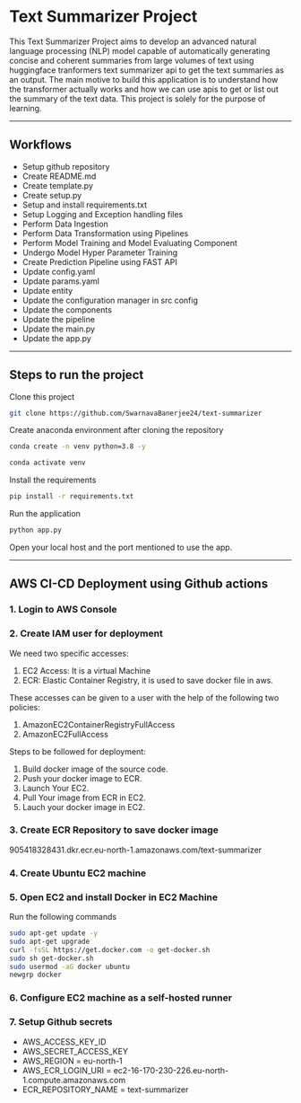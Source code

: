# Text Summarizer Project
This Text Summarizer Project aims to develop an advanced natural language processing (NLP) model capable of automatically generating concise and coherent summaries from large volumes of text using huggingface tranformers text summarizer api to get the text summaries as an output. The main motive to build this application is to understand how the transformer actually works and how we can use apis to get or list out the summary of the text data. This project is solely for the purpose of learning.

---

## Workflows
- Setup github repository
- Create README.md
- Create template.py
- Create setup.py
- Setup and install requirements.txt
- Setup Logging and Exception handling files
- Perform Data Ingestion
- Perform Data Transformation using Pipelines
- Perform Model Training and Model Evaluating Component
- Undergo Model Hyper Parameter Training
- Create Prediction Pipeline using FAST API
- Update config.yaml
- Update params.yaml
- Update entity
- Update the configuration manager in src config
- Update the components
- Update the pipeline
- Update the main.py
- Update the app.py

---

## Steps to run the project
Clone this project
```bash
git clone https://github.com/SwarnavaBanerjee24/text-summarizer
```

Create anaconda environment after cloning the repository
```bash
conda create -n venv python=3.8 -y
```
```bash
conda activate venv
```

Install the requirements
```bash
pip install -r requirements.txt
```

Run the application
```bash
python app.py
```

Open your local host and the port mentioned to use the app.

---

## AWS CI-CD Deployment using Github actions
### 1. Login to AWS Console
### 2. Create IAM user for deployment
We need two specific accesses:
1. EC2 Access: It is a virtual Machine
2. ECR: Elastic Container Registry, it is used to save docker file in aws.

These accesses can be given to a user with the help of the following two policies:
1. AmazonEC2ContainerRegistryFullAccess
2. AmazonEC2FullAccess

Steps to be followed for deployment:
1. Build docker image of the source code.
2. Push your docker image to ECR.
3. Launch Your EC2. 
4. Pull Your image from ECR in EC2.
5. Lauch your docker image in EC2.

### 3. Create ECR Repository to save docker image
905418328431.dkr.ecr.eu-north-1.amazonaws.com/text-summarizer

### 4. Create Ubuntu EC2 machine
### 5. Open EC2 and install Docker in EC2 Machine
Run the following commands
```bash
sudo apt-get update -y
sudo apt-get upgrade
curl -fsSL https://get.docker.com -o get-docker.sh
sudo sh get-docker.sh
sudo usermod -aG docker ubuntu
newgrp docker
```

### 6. Configure EC2 machine as a self-hosted runner
### 7. Setup Github secrets
- AWS_ACCESS_KEY_ID
- AWS_SECRET_ACCESS_KEY
- AWS_REGION = eu-north-1
- AWS_ECR_LOGIN_URI = ec2-16-170-230-226.eu-north-1.compute.amazonaws.com
- ECR_REPOSITORY_NAME = text-summarizer
